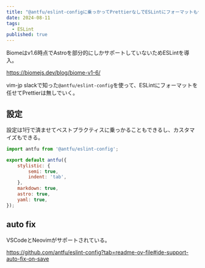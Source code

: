 ```yaml
---
title: "@antfu/eslint-configに乗っかってPrettierなしでESLintにフォーマットも任せる"
date: 2024-08-11
tags:
  - ESLint
published: true
---
```

Biomeはv1.6時点でAstroを部分的にしかサポートしていないためESLintを導入。

https://biomejs.dev/blog/biome-v1-6/

vim-jp slackで知った`@antfu/eslint-config`を使って、ESLintにフォーマットを任せてPrettierは無しでいく。

## 設定

設定は1行で済ませてベストプラクティスに乗っかることもできるし、カスタマイズもできる。

```js:eslint.config.mjs
import antfu from '@antfu/eslint-config';

export default antfu({
	stylistic: {
		semi: true,
		indent: 'tab',
	},
	markdown: true,
	astro: true,
	yaml: true,
});
```

## auto fix

VSCodeとNeovimがサポートされている。

https://github.com/antfu/eslint-config?tab=readme-ov-file#ide-support-auto-fix-on-save